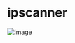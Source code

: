 # ipscanner
![image](https://user-images.githubusercontent.com/56255361/204758435-ed642999-eac5-4302-a2d9-57882538e1f9.png)
